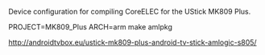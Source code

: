 Device configuration for compiling CoreELEC for the UStick MK809 Plus.

PROJECT=MK809_Plus ARCH=arm make amlpkg

http://androidtvbox.eu/ustick-mk809-plus-android-tv-stick-amlogic-s805/

